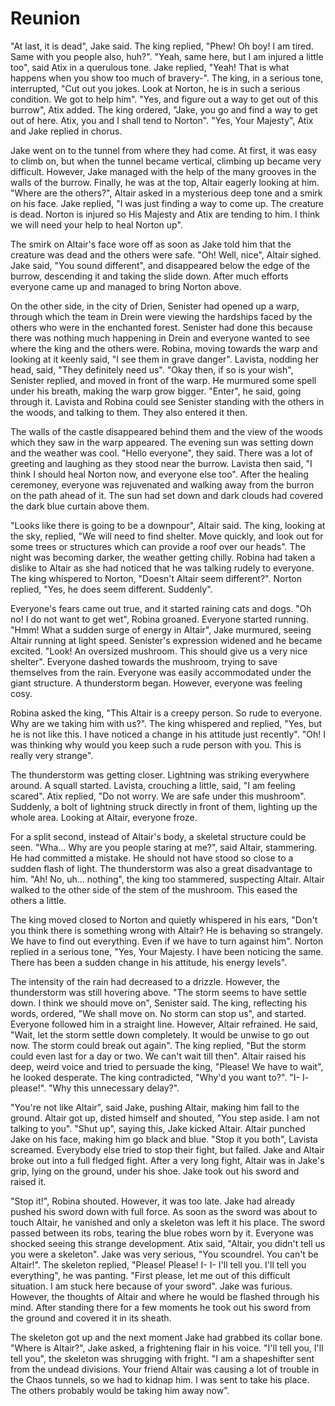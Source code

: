 # Reunion

"At last, it is dead", Jake said. The king replied, "Phew! Oh boy! I am tired. Same with you people also, huh?". "Yeah, same here, but I am injured a little too", said Atix in a querulous tone. Jake replied, "Yeah! That is what happens when you show too much of bravery-". The king, in a serious tone, interrupted, "Cut out you jokes. Look at Norton, he is in such a serious condition. We got to help him". "Yes, and figure out a way to get out of this burrow", Atix added. The king ordered, "Jake, you go and find a way to get out of here. Atix, you and I shall tend to Norton". "Yes, Your Majesty", Atix and Jake replied in chorus.

Jake went on to the tunnel from where they had come. At first, it was easy to climb on, but when the tunnel became vertical, climbing up became very difficult. However, Jake managed with the help of the many grooves in the walls of the burrow. Finally, he was at the top, Altair eagerly looking at him. "Where are the others?", Altair asked in a mysterious deep tone and a smirk on his face. Jake replied, "I was just finding a way to come up. The creature is dead. Norton is injured so His Majesty and Atix are tending to him. I think we will need your help to heal Norton up".

The smirk on Altair's face wore off as soon as Jake told him that the creature was dead and the others were safe. "Oh! Well, nice", Altair sighed. Jake said, "You sound different", and disappeared below the edge of the burrow, descending it and taking the slide down. After much efforts everyone came up and managed to bring Norton above.

On the other side, in the city of Drien, Senister had opened up a warp, through which the team in Drein were viewing the hardships faced by the others who were in the enchanted forest. Senister had done this because there was nothing much happening in Drein and everyone wanted to see where the king and the others were. Robina, moving towards the warp and looking at it keenly said, "I see them in grave danger". Lavista, nodding her head, said, "They definitely need us". "Okay then, if so is your wish", Senister replied, and moved in front of the warp. He murmured some spell under his breath, making the warp grow bigger. "Enter", he said, going through it. Lavista and Robina could see Senister standing with the others in the woods, and talking to them. They also entered it then.

The walls of the castle disappeared behind them and the view of the woods which they saw in the warp appeared. The evening sun was setting down and the weather was cool. "Hello everyone", they said. There was a lot of greeting and laughing as they stood near the burrow. Lavista then said, "I think I should heal Norton now, and everyone else too". After the healing ceremoney, everyone was rejuvenated and walking away from the burron on the path ahead of it. The sun had set down and dark clouds had covered the dark blue curtain above them.

"Looks like there is going to be a downpour", Altair said. The king, looking at the sky, replied, "We will need to find shelter. Move quickly, and look out for some trees or structures which can provide a roof over our heads". The night was becoming darker, the weather getting chilly. Robina had taken a dislike to Altair as she had noticed that he was talking rudely to everyone. The king whispered to Norton, "Doesn't Altair seem different?". Norton replied, "Yes, he does seem different. Suddenly".

Everyone's fears came out true, and it started raining cats and dogs. "Oh no! I do not want to get wet", Robina groaned. Everyone started running. "Hmm! What a sudden surge of energy in Altair", Jake murmured, seeing Altair running at light speed. Senister's expression widened and he became excited. "Look! An oversized mushroom. This should give us a very nice shelter". Everyone dashed towards the mushroom, trying to save themselves from the rain. Everyone was easily accommodated under the giant structure. A thunderstorm began. However, everyone was feeling cosy.

Robina asked the king, "This Altair is a creepy person. So rude to everyone. Why are we taking him with us?". The king whispered and replied, "Yes, but he is not like this. I have noticed a change in his attitude just recently". "Oh! I was thinking why would you keep such a rude person with you. This is really very strange".

The thunderstorm was getting closer. Lightning was striking everywhere around. A squall started. Lavista, crouching a little, said, "I am feeling scared". Atix replied, "Do not worry. We are safe under this mushroom". Suddenly, a bolt of lightning struck directly in front of them, lighting up the whole area. Looking at Altair, everyone froze.

For a split second, instead of Altair's body, a skeletal structure could be seen. "Wha... Why are you people staring at me?", said Altair, stammering. He had committed a mistake. He should not have stood so close to a sudden flash of light. The thunderstorm was also a great disadvantage to him. "Ah! No, uh... nothing", the king too stammered, suspecting Altair. Altair walked to the other side of the stem of the mushroom. This eased the others a little.

The king moved closed to Norton and quietly whispered in his ears, "Don't you think there is something wrong with Altair? He is behaving so strangely. We have to find out everything. Even if we have to turn against him". Norton replied in a serious tone, "Yes, Your Majesty. I have been noticing the same. There has been a sudden change in his attitude, his energy levels".

The intensity of the rain had decreased to a drizzle. However, the thunderstorm was still hovering above. "The storm seems to have settle down. I think we should move on", Senister said. The king, reflecting his words, ordered, "We shall move on. No storm can stop us", and started. Everyone followed him in a straight line. However, Altair refrained. He said, "Wait, let the storm settle down completely. It would be unwise to go out now. The storm could break out again". The king replied, "But the storm could even last for a day or two. We can't wait till then". Altair raised his deep, weird voice and tried to persuade the king, "Please! We have to wait", he looked desperate. The king contradicted, "Why'd you want to?". "I- I- please!". "Why this unnecessary delay?".

"You're not like Altair", said Jake, pushing Altair, making him fall to the ground. Altair got up, disted himself and shouted, "You step aside. I am not talking to you". "Shut up", saying this, Jake kicked Altair. Altair punched Jake on his face, making him go black and blue. "Stop it you both", Lavista screamed. Everybody else tried to stop their fight, but failed. Jake and Altair broke out into a full fledged fight. After a very long fight, Altair was in Jake's grip, lying on the ground, under his shoe. Jake took out his sword and raised it.

"Stop it!", Robina shouted. However, it was too late. Jake had already pushed his sword down with full force. As soon as the sword was about to touch Altair, he vanished and only a skeleton was left it his place. The sword passed between its robs, tearing the blue robes worn by it. Everyone was shocked seeing this strange development. Atix said, "Altair, you didn't tell us you were a skeleton". Jake was very serious, "You scoundrel. You can't be Altair!". The skeleton replied, "Please! Please! I- I- I'll tell you. I'll tell you everything", he was panting. "First please, let me out of this difficult situation. I am stuck here because of your sword". Jake was furious. However, the thoughts of Altair and where he would be flashed through his mind. After standing there for a few moments he took out his sword from the ground and covered it in its sheath.

The skeleton got up and the next moment Jake had grabbed its collar bone. "Where is Altair?", Jake asked, a frightening flair in his voice. "I'll tell you, I'll tell you", the skeleton was shrugging with fright. "I am a shapeshifter sent from the undead divisions. Your friend Altair was causing a lot of trouble in the Chaos tunnels, so we had to kidnap him. I was sent to take his place. The others probably would be taking him away now". 
